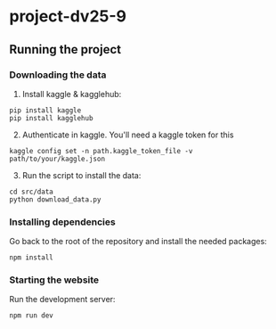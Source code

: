 # project-dv25-9

## Running the project

### Downloading the data

1. Install kaggle & kagglehub:
```shell
pip install kaggle
pip install kagglehub
```

2. Authenticate in kaggle. You'll need a kaggle token for this
```shell
kaggle config set -n path.kaggle_token_file -v path/to/your/kaggle.json
```

3. Run the script to install the data:
```shell
cd src/data
python download_data.py
```

### Installing dependencies

Go back to the root of the repository and install the needed packages:
```shell
npm install
```

### Starting the website

Run the development server:
```shell
npm run dev
```